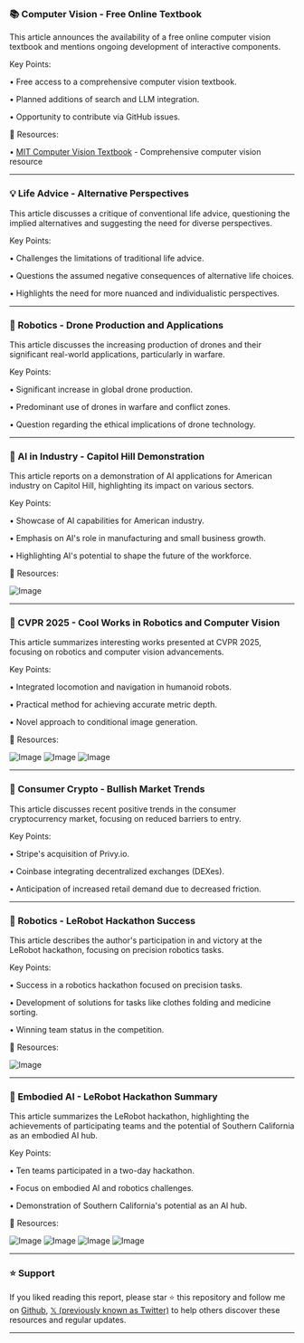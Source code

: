 ### 📚 Computer Vision - Free Online Textbook

This article announces the availability of a free online computer vision textbook and mentions ongoing development of interactive components.

Key Points:

• Free access to a comprehensive computer vision textbook.

• Planned additions of search and LLM integration.

• Opportunity to contribute via GitHub issues.


🔗 Resources:

• [MIT Computer Vision Textbook](https://visionbook.mit.edu) - Comprehensive computer vision resource


---
### 💡 Life Advice - Alternative Perspectives

This article discusses a critique of conventional life advice, questioning the implied alternatives and suggesting the need for diverse perspectives.

Key Points:

• Challenges the limitations of traditional life advice.

• Questions the assumed negative consequences of alternative life choices.

• Highlights the need for more nuanced and individualistic perspectives.


---
### 🤖 Robotics - Drone Production and Applications

This article discusses the increasing production of drones and their significant real-world applications, particularly in warfare.

Key Points:

• Significant increase in global drone production.

• Predominant use of drones in warfare and conflict zones.

• Question regarding the ethical implications of drone technology.



---
### 🚀 AI in Industry - Capitol Hill Demonstration

This article reports on a demonstration of AI applications for American industry on Capitol Hill, highlighting its impact on various sectors.

Key Points:

• Showcase of AI capabilities for American industry.

• Emphasis on AI's role in manufacturing and small business growth.

• Highlighting AI's potential to shape the future of the workforce.


🔗 Resources:

![Image](https://pbs.twimg.com/amplify_video_thumb/1934640870705250304/img/LGEo84d7ykoKFCXn.jpg)

---
### 🤖 CVPR 2025 - Cool Works in Robotics and Computer Vision

This article summarizes interesting works presented at CVPR 2025, focusing on robotics and computer vision advancements.

Key Points:

•  Integrated locomotion and navigation in humanoid robots.

•  Practical method for achieving accurate metric depth.

•  Novel approach to conditional image generation.


🔗 Resources:

![Image](https://pbs.twimg.com/media/Gtkukn-XoAADcR7?format=jpg&name=small)
![Image](https://pbs.twimg.com/media/GtkuoCHXEAA7Xgk?format=jpg&name=small)
![Image](https://pbs.twimg.com/media/GtkuqY3akAATB1r?format=jpg&name=small)

---
### 🚀 Consumer Crypto - Bullish Market Trends

This article discusses recent positive trends in the consumer cryptocurrency market, focusing on reduced barriers to entry.

Key Points:

• Stripe's acquisition of Privy.io.

• Coinbase integrating decentralized exchanges (DEXes).

• Anticipation of increased retail demand due to decreased friction.



---
### 🤖 Robotics - LeRobot Hackathon Success

This article describes the author's participation in and victory at the LeRobot hackathon, focusing on precision robotics tasks.

Key Points:

• Success in a robotics hackathon focused on precision tasks.

• Development of solutions for tasks like clothes folding and medicine sorting.

• Winning team status in the competition.


🔗 Resources:

![Image](https://pbs.twimg.com/amplify_video_thumb/1934474149667459072/img/0BDz4K73X9HtMdvx.jpg)

---
### 🤖 Embodied AI - LeRobot Hackathon Summary

This article summarizes the LeRobot hackathon, highlighting the achievements of participating teams and the potential of Southern California as an embodied AI hub.

Key Points:

• Ten teams participated in a two-day hackathon.

• Focus on embodied AI and robotics challenges.

• Demonstration of Southern California's potential as an AI hub.


🔗 Resources:

![Image](https://pbs.twimg.com/media/Gti7_chacAA7bU3?format=jpg&name=360x360)
![Image](https://pbs.twimg.com/media/Gti7_ckagAAyhLy?format=jpg&name=360x360)
![Image](https://pbs.twimg.com/media/Gti7_chawAAZ2h5?format=jpg&name=360x360)
![Image](https://pbs.twimg.com/amplify_video_thumb/1934502738643292160/img/kR9CdZCWtGWfB_Fw.jpg)


---

### ⭐️ Support

If you liked reading this report, please star ⭐️ this repository and follow me on [Github](https://github.com/Drix10), [𝕏 (previously known as Twitter)](https://x.com/DRIX_10_) to help others discover these resources and regular updates.

---